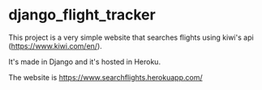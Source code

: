 # django_flight_tracker

This project is a very simple website that searches flights using kiwi's api (https://www.kiwi.com/en/).

It's made in Django and it's hosted in Heroku.

The website is https://www.searchflights.herokuapp.com/